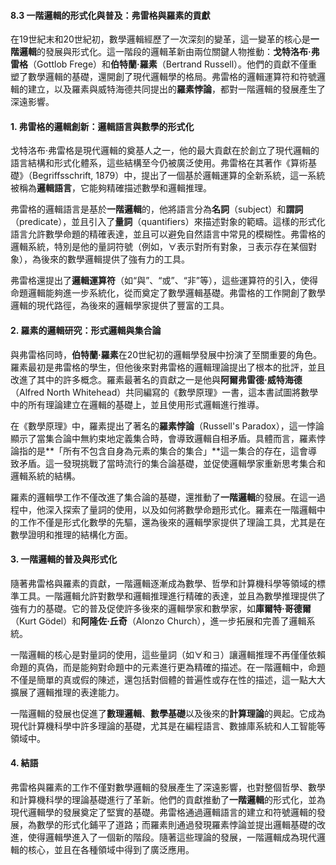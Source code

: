 #### 8.3 一階邏輯的形式化與普及：弗雷格與羅素的貢獻

在19世紀末和20世紀初，數學邏輯經歷了一次深刻的變革，這一變革的核心是**一階邏輯**的發展與形式化。這一階段的邏輯革新由兩位關鍵人物推動：**戈特洛布·弗雷格**（Gottlob Frege）和**伯特蘭·羅素**（Bertrand Russell）。他們的貢獻不僅重塑了數學邏輯的基礎，還開創了現代邏輯學的格局。弗雷格的邏輯運算符和符號邏輯的建立，以及羅素與威特海德共同提出的**羅素悖論**，都對一階邏輯的發展產生了深遠影響。

#### 1. 弗雷格的邏輯創新：邏輯語言與數學的形式化

戈特洛布·弗雷格是現代邏輯的奠基人之一，他的最大貢獻在於創立了現代邏輯的語言結構和形式化體系，這些結構至今仍被廣泛使用。弗雷格在其著作《算術基礎》（Begriffsschrift, 1879）中，提出了一個基於邏輯運算的全新系統，這一系統被稱為**邏輯語言**，它能夠精確描述數學和邏輯推理。

弗雷格的邏輯語言是基於**一階邏輯**的，他將語言分為**名詞**（subject）和**謂詞**（predicate），並且引入了**量詞**（quantifiers）來描述對象的範疇。這樣的形式化語言允許數學命題的精確表達，並且可以避免自然語言中常見的模糊性。弗雷格的邏輯系統，特別是他的量詞符號（例如，∀表示對所有對象，∃表示存在某個對象），為後來的數學邏輯提供了強有力的工具。

弗雷格還提出了**邏輯運算符**（如“與”、“或”、“非”等），這些運算符的引入，使得命題邏輯能夠進一步系統化，從而奠定了數學邏輯基礎。弗雷格的工作開創了數學邏輯的現代路徑，為後來的邏輯學家提供了豐富的工具。

#### 2. 羅素的邏輯研究：形式邏輯與集合論

與弗雷格同時，**伯特蘭·羅素**在20世紀初的邏輯學發展中扮演了至關重要的角色。羅素最初是弗雷格的學生，但他後來對弗雷格的邏輯理論提出了根本的批評，並且改進了其中的許多概念。羅素最著名的貢獻之一是他與**阿爾弗雷德·威特海德**（Alfred North Whitehead）共同編寫的《數學原理》一書，這本書試圖將數學中的所有理論建立在邏輯的基礎上，並且使用形式邏輯進行推導。

在《數學原理》中，羅素提出了著名的**羅素悖論**（Russell's Paradox），這一悖論顯示了當集合論中無約束地定義集合時，會導致邏輯自相矛盾。具體而言，羅素悖論指的是**「所有不包含自身為元素的集合的集合」**這一集合的存在，這會導致矛盾。這一發現挑戰了當時流行的集合論基礎，並促使邏輯學家重新思考集合和邏輯系統的結構。

羅素的邏輯學工作不僅改進了集合論的基礎，還推動了**一階邏輯**的發展。在這一過程中，他深入探索了量詞的使用，以及如何將數學命題形式化。羅素在一階邏輯中的工作不僅是形式化數學的先驅，還為後來的邏輯學家提供了理論工具，尤其是在數學證明和推理的結構化方面。

#### 3. 一階邏輯的普及與形式化

隨著弗雷格與羅素的貢獻，一階邏輯逐漸成為數學、哲學和計算機科學等領域的標準工具。一階邏輯允許對數學和邏輯推理進行精確的表達，並且為數學推理提供了強有力的基礎。它的普及促使許多後來的邏輯學家和數學家，如**庫爾特·哥德爾**（Kurt Gödel）和**阿隆佐·丘奇**（Alonzo Church），進一步拓展和完善了邏輯系統。

一階邏輯的核心是對量詞的使用，這些量詞（如∀和∃）讓邏輯推理不再僅僅依賴命題的真偽，而是能夠對命題中的元素進行更為精確的描述。在一階邏輯中，命題不僅是簡單的真或假的陳述，還包括對個體的普遍性或存在性的描述，這一點大大擴展了邏輯推理的表達能力。

一階邏輯的發展也促進了**數理邏輯**、**數學基礎**以及後來的**計算理論**的興起。它成為現代計算機科學中許多理論的基礎，尤其是在編程語言、數據庫系統和人工智能等領域中。

#### 4. 結語

弗雷格與羅素的工作不僅對數學邏輯的發展產生了深遠影響，也對整個哲學、數學和計算機科學的理論基礎進行了革新。他們的貢獻推動了**一階邏輯**的形式化，並為現代邏輯學的發展奠定了堅實的基礎。弗雷格通過邏輯語言的建立和符號邏輯的發展，為數學的形式化鋪平了道路；而羅素則通過發現羅素悖論並提出邏輯基礎的改進，使得邏輯學進入了一個新的階段。隨著這些理論的發展，一階邏輯成為現代邏輯的核心，並且在各種領域中得到了廣泛應用。